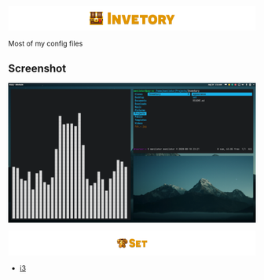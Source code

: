 ![](https://raw.githubusercontent.com/Manilator/Inventory/master/appearance/inventory.png)

Most of my config files

## Screenshot
![](https://github.com/Manilator/Inventory/blob/master/appearance/screenshot_popos.png)

![](https://raw.githubusercontent.com/Manilator/Inventory/master/appearance/set.png)

- [i3](https://github.com/Manilator/Inventory/tree/master/set/i3)


